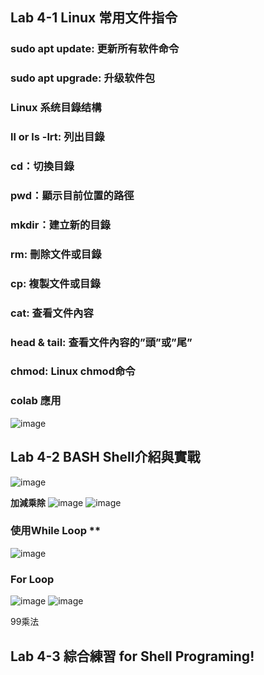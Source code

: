 ## Lab 4-1 Linux 常用文件指令
### **sudo apt update:** 更新所有软件命令

### sudo apt upgrade: 升级软件包

### **Linux 系统目錄结構**

### ll or **ls -lrt: 列出目錄**

### **cd：切換目錄**

### **pwd：顯示目前位置的路徑**

### **mkdir：建立新的目錄**

### **rm: 刪除文件或目錄**

### **cp: 複製文件或目錄**

### **cat: 查看文件內容**

### **head & tail: 查看文件內容的”頭”或”尾”**

### **chmod:** **Linux chmod命令**
### colab 應用
![image](https://user-images.githubusercontent.com/100060507/232273827-69102e6b-c26c-4951-a6d1-9fddc8ea7826.png)

## Lab 4-2 BASH Shell介紹與實戰

![image](https://user-images.githubusercontent.com/100060507/232277093-a98fce14-3c9a-47ab-9ca5-bc7a3232b0cf.png)

**加減乘除**
![image](https://github.com/MinChunXie/VirtualBox/assets/100060507/a99d562e-669b-4fe6-bc18-a598ab5e64f2)
![image](https://github.com/MinChunXie/VirtualBox/assets/100060507/330f3d98-a4b6-43a4-8d39-54d0d28e97b0)

### 使用While Loop **
![image](https://github.com/MinChunXie/VirtualBox/assets/100060507/548ca72c-d75f-4fb1-bcf2-ecdbc38b5f60)
### For Loop
![image](https://github.com/MinChunXie/VirtualBox/assets/100060507/6eb1503d-e78e-4f83-917d-150f2c221d1a)
![image](https://github.com/MinChunXie/VirtualBox/assets/100060507/88049184-ba83-42fc-afe8-ed1ad9450ceb)


99乘法

## Lab 4-3 綜合練習 for Shell Programing!





